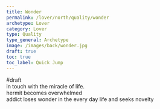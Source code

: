 ```yaml
---
title: Wonder
permalink: /lover/north/quality/wonder
archetype: Lover
category: Lover
type: Quality
type_general: Archetype
image: /images/back/wonder.jpg
draft: true
toc: true
toc_label: Quick Jump
---
```

#draft   
in touch with the miracle of life.   
hermit becomes overwhelmed  
addict loses wonder in the every day life and seeks novelty
